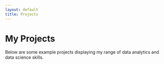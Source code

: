 ```yaml
--- 
layout: default
title: Projects
--- 
```


# My Projects 

Below are some example projects displaying my range of data analytics and data science skills. 
